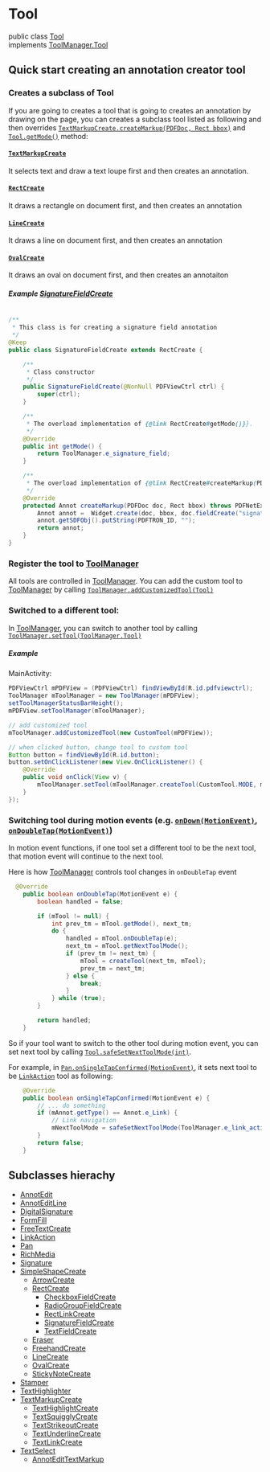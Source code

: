 # Tool
public class [Tool](http://neon.pdftron.local:8000/www/qliu/android/api/com/pdftron/pdf/tools/Tool.html) \
implements [ToolManager.Tool](http://neon.pdftron.local:8000/www/qliu/android/api/com/pdftron/pdf/tools/ToolManager.Tool.html)

## Quick start creating an annotation creator tool

### Creates a subclass of Tool
If you are going to creates a tool that is going to creates an annotation by drawing on the page, you can creates a subclass tool listed as following and then overrides [`TextMarkupCreate.createMarkup(PDFDoc, Rect bbox)`](http://neon.pdftron.local:8000/www/qliu/android/api/com/pdftron/pdf/tools/TextMarkupCreate.html#createMarkup-com.pdftron.pdf.PDFDoc-com.pdftron.pdf.Rect-) and [`Tool.getMode()`](http://neon.pdftron.local:8000/www/qliu/android/api/com/pdftron/pdf/tools/Tool.html#getMode--) method: 

#### [`TextMarkupCreate`](http://neon.pdftron.local:8000/www/qliu/android/api/com/pdftron/pdf/tools/TextMarkupCreate.html)

It selects text and draw  a text loupe first and then creates an annotation.

#### [`RectCreate`](http://neon.pdftron.local:8000/www/qliu/android/api/com/pdftron/pdf/tools/RectCreate.html)

It draws a rectangle on document first, and then creates an annotation

#### [`LineCreate`](http://neon.pdftron.local:8000/www/qliu/android/api/com/pdftron/pdf/tools/LineCreate.html)

It draws a line on document first, and then creates an annotation

#### [`OvalCreate`](http://neon.pdftron.local:8000/www/qliu/android/api/com/pdftron/pdf/tools/OvalCreate.html)

It draws an oval on document first, and then creates an annotaiton

##### Example [SignatureFieldCreate](http://neon.pdftron.local:8000/www/qliu/android/api/com/pdftron/pdf/tools/SignatureFieldCreate.html)
```java

/**
 * This class is for creating a signature field annotation
 */
@Keep
public class SignatureFieldCreate extends RectCreate {

    /**
     * Class constructor
     */
    public SignatureFieldCreate(@NonNull PDFViewCtrl ctrl) {
        super(ctrl);
    }

    /**
     * The overload implementation of {@link RectCreate#getMode()}}.
     */
    @Override
    public int getMode() {
        return ToolManager.e_signature_field;
    }

    /**
     * The overload implementation of {@link RectCreate#createMarkup(PDFDoc, Rect)}}.
     */
    @Override
    protected Annot createMarkup(PDFDoc doc, Rect bbox) throws PDFNetException {
        Annot annot =  Widget.create(doc, bbox, doc.fieldCreate("signature", Field.e_signature));
        annot.getSDFObj().putString(PDFTRON_ID, "");
        return annot;
    }
}

```
### Register the tool to [ToolManager](http://neon.pdftron.local:8000/www/qliu/android/api/com/pdftron/pdf/tools/ToolManager.html)

All tools are controlled in [ToolManager](http://neon.pdftron.local:8000/www/qliu/android/api/com/pdftron/pdf/tools/ToolManager.html). You can add the custom tool to [ToolManager](http://neon.pdftron.local:8000/www/qliu/android/api/com/pdftron/pdf/tools/ToolManager.html) by calling [`ToolManager.addCustomizedTool(Tool)`](http://neon.pdftron.local:8000/www/qliu/android/api/com/pdftron/pdf/tools/ToolManager.html#addCustomizedTool-com.pdftron.pdf.tools.Tool-)

### Switched to a different tool:
In [ToolManager](http://neon.pdftron.local:8000/www/qliu/android/api/com/pdftron/pdf/tools/ToolManager.html), you can switch to another tool by calling [`ToolManager.setTool(ToolManager.Tool)`](http://neon.pdftron.local:8000/www/qliu/android/api/com/pdftron/pdf/tools/ToolManager.Tool.html)

##### Example
MainActivity:

```java
PDFViewCtrl mPDFView = (PDFViewCtrl) findViewById(R.id.pdfviewctrl);
ToolManager mToolManager = new ToolManager(mPDFView);
setToolManagerStatusBarHeight();
mPDFView.setToolManager(mToolManager);

// add customized tool
mToolManager.addCustomizedTool(new CustomTool(mPDFView));

// when clicked button, change tool to custom tool
Button button = findViewById(R.id.button);
button.setOnClickListener(new View.OnClickListener() {
    @Override
    public void onClick(View v) {
        mToolManager.setTool(mToolManager.createTool(CustomTool.MODE, mToolManager.getTool()));
    }
});
```

### Switching tool during motion events (e.g. [`onDown(MotionEvent)`](http://neon.pdftron.local:8000/www/qliu/android/api/com/pdftron/pdf/tools/Tool.html#onDown-android.view.MotionEvent-), [`onDoubleTap(MotionEvent)`](http://neon.pdftron.local:8000/www/qliu/android/api/com/pdftron/pdf/tools/Tool.html#onDown-android.view.MotionEvent-))

In motion event functions, if one tool set a different tool to be the next tool, that motion event will continue to the next tool.

Here is how [ToolManager](http://neon.pdftron.local:8000/www/qliu/android/api/com/pdftron/pdf/tools/ToolManager.html) controls tool changes in `onDoubleTap` event
```java
  @Override
    public boolean onDoubleTap(MotionEvent e) {
        boolean handled = false;

        if (mTool != null) {
            int prev_tm = mTool.getMode(), next_tm;
            do {
                handled = mTool.onDoubleTap(e);
                next_tm = mTool.getNextToolMode();
                if (prev_tm != next_tm) {
                    mTool = createTool(next_tm, mTool);
                    prev_tm = next_tm;
                } else {
                    break;
                }
            } while (true);
        }

        return handled;
    }
```

So if your tool want to switch to the other tool during motion event, you can set next tool by calling [`Tool.safeSetNextToolMode(int)`](http://neon.pdftron.local:8000/www/qliu/android/api/com/pdftron/pdf/tools/Tool.html#safeSetNextToolMode-int-).

For example, in [`Pan.onSingleTapConfirmed(MotionEvent)`](http://neon.pdftron.local:8000/www/qliu/android/api/com/pdftron/pdf/tools/Pan.html#onSingleTapConfirmed-android.view.MotionEvent-), it sets next tool to be [`LinkAction`](http://neon.pdftron.local:8000/www/qliu/android/api/com/pdftron/pdf/tools/LinkAction.html) tool as following:

```java
    @Override
    public boolean onSingleTapConfirmed(MotionEvent e) {
        // ... do something
        if (mAnnot.getType() == Annot.e_Link) {
            // Link navigation
            mNextToolMode = safeSetNextToolMode(ToolManager.e_link_action);
        }
        return false;
    }
```

## Subclasses hierachy

- [AnnotEdit](http://neon.pdftron.local:8000/www/qliu/android/api/com/pdftron/pdf/tools/AnnotEdit.html)
- [AnnotEditLine](http://neon.pdftron.local:8000/www/qliu/android/api/com/pdftron/pdf/tools/AnnotEditLine.html)
- [DigitalSignature](http://neon.pdftron.local:8000/www/qliu/android/api/com/pdftron/pdf/tools/DigitalSignature.html)
- [FormFill](http://neon.pdftron.local:8000/www/qliu/android/api/com/pdftron/pdf/tools/FormFill.html)
- [FreeTextCreate](http://neon.pdftron.local:8000/www/qliu/android/api/com/pdftron/pdf/tools/FreeTextCreate.html)
- [LinkAction](http://neon.pdftron.local:8000/www/qliu/android/api/com/pdftron/pdf/tools/LinkAction.html)
- [Pan](http://neon.pdftron.local:8000/www/qliu/android/api/com/pdftron/pdf/tools/Pan.html)
- [RichMedia](http://neon.pdftron.local:8000/www/qliu/android/api/com/pdftron/pdf/tools/RichMedia.html)
- [Signature](http://neon.pdftron.local:8000/www/qliu/android/api/com/pdftron/pdf/tools/Signature.html)
- [SimpleShapeCreate](http://neon.pdftron.local:8000/www/qliu/android/api/com/pdftron/pdf/tools/SimpleShapeCreate.html)
  - [ArrowCreate](http://neon.pdftron.local:8000/www/qliu/android/api/com/pdftron/pdf/tools/ArrowCreate.html)
  - [RectCreate](http://neon.pdftron.local:8000/www/qliu/android/api/com/pdftron/pdf/tools/RectCreate.html)
    - [CheckboxFieldCreate](http://neon.pdftron.local:8000/www/qliu/android/api/com/pdftron/pdf/tools/CheckboxFieldCreate.html)
    - [RadioGroupFieldCreate](http://neon.pdftron.local:8000/www/qliu/android/api/com/pdftron/pdf/tools/RadioGroupFieldCreate.html)
    - [RectLinkCreate](http://neon.pdftron.local:8000/www/qliu/android/api/com/pdftron/pdf/tools/RectLinkCreate.html)
    - [SignatureFieldCreate](http://neon.pdftron.local:8000/www/qliu/android/api/com/pdftron/pdf/tools/SignatureFieldCreate.html)
    - [TextFieldCreate](http://neon.pdftron.local:8000/www/qliu/android/api/com/pdftron/pdf/tools/TextFieldCreate.html)
  - [Eraser](http://neon.pdftron.local:8000/www/qliu/android/api/com/pdftron/pdf/tools/Eraser.html)
  - [FreehandCreate](http://neon.pdftron.local:8000/www/qliu/android/api/com/pdftron/pdf/tools/FreehandCreate.html)
  - [LineCreate](http://neon.pdftron.local:8000/www/qliu/android/api/com/pdftron/pdf/tools/LineCreate.html)
  - [OvalCreate](http://neon.pdftron.local:8000/www/qliu/android/api/com/pdftron/pdf/tools/OvalCreate.html)
  - [StickyNoteCreate](http://neon.pdftron.local:8000/www/qliu/android/api/com/pdftron/pdf/tools/StickyNoteCreate.html)
- [Stamper](http://neon.pdftron.local:8000/www/qliu/android/api/com/pdftron/pdf/tools/Stamper.html)
- [TextHighlighter](http://neon.pdftron.local:8000/www/qliu/android/api/com/pdftron/pdf/tools/TextHighlighter.html)
- [TextMarkupCreate](http://neon.pdftron.local:8000/www/qliu/android/api/com/pdftron/pdf/tools/TextMarkupCreate.html)
  - [TextHighlightCreate](http://neon.pdftron.local:8000/www/qliu/android/api/com/pdftron/pdf/tools/TextHighlightCreate.html)
  - [TextSquigglyCreate](http://neon.pdftron.local:8000/www/qliu/android/api/com/pdftron/pdf/tools/TextSquigglyCreate.html)
  - [TextStrikeoutCreate](http://neon.pdftron.local:8000/www/qliu/android/api/com/pdftron/pdf/tools/TextStrikeoutCreate.html)
  - [TextUnderlineCreate](http://neon.pdftron.local:8000/www/qliu/android/api/com/pdftron/pdf/tools/TextUnderlineCreate.html)
  - [TextLinkCreate](http://neon.pdftron.local:8000/www/qliu/android/api/com/pdftron/pdf/tools/TextLinkCreate.html)
- [TextSelect](http://neon.pdftron.local:8000/www/qliu/android/api/com/pdftron/pdf/tools/TextSelect.html)
  - [AnnotEditTextMarkup](http://neon.pdftron.local:8000/www/qliu/android/api/com/pdftron/pdf/tools/AnnotEditTextMarkup.html)

